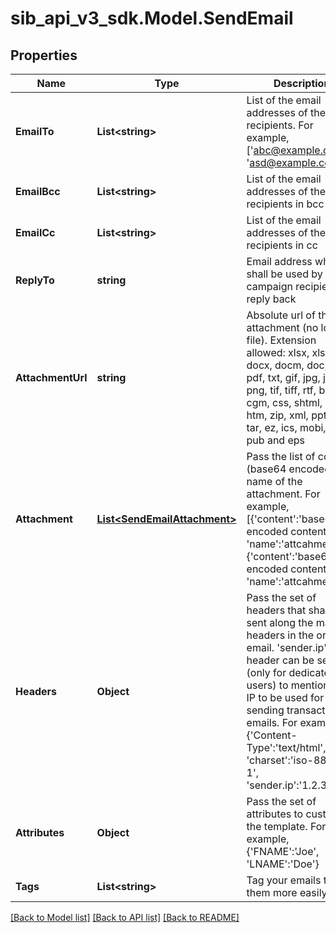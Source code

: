 # sib_api_v3_sdk.Model.SendEmail
## Properties

Name | Type | Description | Notes
------------ | ------------- | ------------- | -------------
**EmailTo** | **List&lt;string&gt;** | List of the email addresses of the recipients. For example, [&#39;abc@example.com&#39;, &#39;asd@example.com&#39;]. | 
**EmailBcc** | **List&lt;string&gt;** | List of the email addresses of the recipients in bcc | [optional] 
**EmailCc** | **List&lt;string&gt;** | List of the email addresses of the recipients in cc | [optional] 
**ReplyTo** | **string** | Email address which shall be used by campaign recipients to reply back | [optional] 
**AttachmentUrl** | **string** | Absolute url of the attachment (no local file). Extension allowed: xlsx, xls, ods, docx, docm, doc, csv, pdf, txt, gif, jpg, jpeg, png, tif, tiff, rtf, bmp, cgm, css, shtml, html, htm, zip, xml, ppt, pptx, tar, ez, ics, mobi, msg, pub and eps | [optional] 
**Attachment** | [**List&lt;SendEmailAttachment&gt;**](SendEmailAttachment.md) | Pass the list of content (base64 encoded) and name of the attachment. For example, [{&#39;content&#39;:&#39;base64 encoded content 1&#39;, &#39;name&#39;:&#39;attcahment1&#39;}, {&#39;content&#39;:&#39;base64 encoded content 2&#39;, &#39;name&#39;:&#39;attcahment2&#39;}]. | [optional] 
**Headers** | **Object** | Pass the set of headers that shall be sent along the mail headers in the original email. &#39;sender.ip&#39; header can be set (only for dedicated ip users) to mention the IP to be used for sending transactional emails. For example, {&#39;Content-Type&#39;:&#39;text/html&#39;, &#39;charset&#39;:&#39;iso-8859-1&#39;, &#39;sender.ip&#39;:&#39;1.2.3.4&#39;} | [optional] 
**Attributes** | **Object** | Pass the set of attributes to customize the template. For example, {&#39;FNAME&#39;:&#39;Joe&#39;, &#39;LNAME&#39;:&#39;Doe&#39;} | [optional] 
**Tags** | **List&lt;string&gt;** | Tag your emails to find them more easily | [optional] 

[[Back to Model list]](../README.md#documentation-for-models) [[Back to API list]](../README.md#documentation-for-api-endpoints) [[Back to README]](../README.md)

